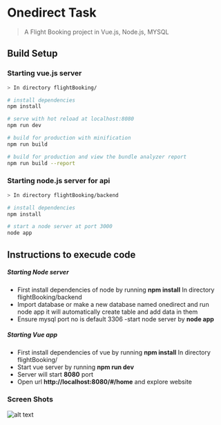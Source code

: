 # Onedirect Task

> A Flight Booking project in Vue.js, Node.js, MYSQL

## Build Setup

### Starting vue.js server
``` sh
> In directory flightBooking/   

# install dependencies
npm install

# serve with hot reload at localhost:8080
npm run dev

# build for production with minification
npm run build

# build for production and view the bundle analyzer report
npm run build --report
```

### Starting node.js server for api
``` bash
> In directory flightBooking/backend

# install dependencies
npm install

# start a node server at port 3000
node app

```

## Instructions to execude code

##### Starting Node server
- First install dependencies of node by running **npm install** In directory flightBooking/backend
- Import database or make a new database named onedirect and run node app it will automatically create table and add data in them
- Ensure mysql port no is default 3306
-start node server by **node app**

##### Starting Vue app
  - First install dependencies of vue by running **npm install** In directory flightBooking/
  - Start vue server by running **npm run dev**
  - Server will start **8080** port
 - Open url **http://localhost:8080/#/home** and explore website 
 ### Screen Shots
 
 ![alt text](http://url/to/static/homepage.png)
